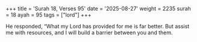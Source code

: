 +++
title = 'Surah 18, Verses 95'
date = '2025-08-27'
weight = 2235
surah = 18
ayah = 95
tags = ["lord"]
+++

He responded, “What my Lord has provided for me is far better. But assist me with resources, and I will build a barrier between you and them.